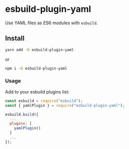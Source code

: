 # esbuild-plugin-yaml

Use YAML files as ES6 modules with `esbuild`.

## Install

```sh
yarn add -D esbuild-plugin-yaml
```

or

```sh
npm i -D esbuild-plugin-yaml
```

### Usage

Add to your esbuild plugins list:

```js
const esbuild = require("esbuild");
const { yamlPlugin } = require("esbuild-plugin-yaml");

esbuild.build({
  ...
  plugins: [
    yamlPlugin()
  ]
  ...
});
```
